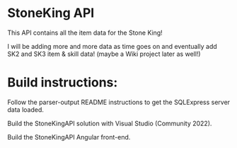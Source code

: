 # StoneKing API

This API contains all the item data for the Stone King!

I will be adding more and more data as time goes on and eventually add SK2 and SK3 item & skill data! (maybe a Wiki project later as well!)

# Build instructions:

Follow the parser-output README instructions to get the SQLExpress server data loaded.

Build the StoneKingAPI solution with Visual Studio (Community 2022).

Build the StoneKingAPI Angular front-end.